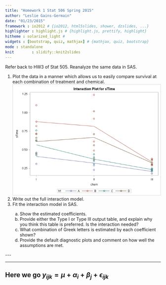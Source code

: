```yaml
---
title: "Homework 1 Stat 506 Spring 2015"
author: "Leslie Gains-Germain"
date: "01/23/2015"
framework : io2012 # {io2012, html5slides, shower, dzslides, ...}
highlighter : highlight.js # {highlight.js, prettify, highlight}
hitheme : solarized_light #
widgets : [bootstrap, quiz, mathjax] # {mathjax, quiz, bootstrap}
mode : standalone
knit        : slidify::knit2slides
---
```


Refer back to HW3 of Stat 505.  Reanalyze the same data in SAS.
<ol>
<li>  Plot the data in a manner which allows us to easily
          compare survival at each combination of treatment and
          chemical. 
          <center>
  <img src="int.png" alt="Drawing" style="width: 650px;"/>
  </center>
  </li>
          
<li>  Write out the full interaction model. </li>
<li>   Fit  the interaction model in SAS. </li>

<ol type="a">
        <li> Show the estimated coefficients. </li>
	      <li> Provide either the Type I or Type III output table,
	  and explain why you think this table is preferred.  Is the
          interaction needed?  </li>
	      <li> What combination of Greek letters is
	  estimated by each coefficient shown? </li>
	      <li> Provide the default diagnostic plots and comment on
	      how well the assumptions are met. </li>
</ol> </ol>
---

---
Here we go $y_{ijk} = \mu + \alpha_i + \beta_j + \epsilon_{ijk}$ 
---

